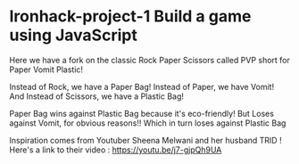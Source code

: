 # Ironhack-project-1 Build a game using JavaScript
Here we have a fork on the classic Rock Paper Scissors called PVP short for Paper Vomit Plastic!

Instead of Rock, we have a Paper Bag!
Instead of Paper, we have Vomit!
And Instead of Scissors, we have a Plastic Bag!

Paper Bag wins against Plastic Bag because it's eco-friendly!
But Loses against Vomit, for obvious reasons!! Which in turn loses against Plastic Bag

Inspiration comes from Youtuber Sheena Melwani and her husband TRID !
Here's a link to their video : https://youtu.be/j7-gjpQh9UA


